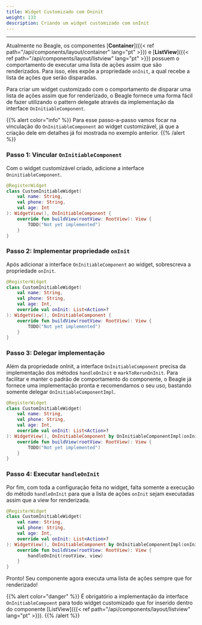 ```yaml
---
title: Widget Customizado com Oninit
weight: 133
description: Criando um widget customizado com onInit
---
```


---

Atualmente no Beagle, os componentes [**Container**]({{< ref path="/api/components/layout/container" lang="pt" >}}) e [**ListView**]({{< ref path="/api/components/layout/listview" lang="pt" >}}) possuem o comportamento de executar uma lista de ações assim que são renderizados. Para isso, eles expõe a propriedade `onInit`, a qual recebe a lista de ações que serão disparadas.

Para criar um widget customizado com o comportamento de disparar uma lista de ações assim que for renderizado, o Beagle fornece uma forma fácil de fazer utilizando o pattern delegate através da implementação da interface `OnInitiableComponent`.

{{% alert color="info" %}}
Para esse passo-a-passo vamos focar na vinculação do `OnInitiableComponent` ao widget customizável, já que a criação dele em detalhes já foi mostrada no exemplo anterior.
{{% /alert %}}

### Passo 1: Vincular `OnInitiableComponent`

Com o widget customizável criado, adicione a interface `OninitiableComponent`.

```kotlin
@RegisterWidget
class CustomInitiableWidget(
    val name: String,
    val phone: String,
    val age: Int
): WidgetView(), OnInitiableComponent {
    override fun buildView(rootView: RootView): View {
        TODO("Not yet implemented")
    }
}
```

### Passo 2: Implementar propriedade `onInit`

Após adicionar a interface `OnInitiableComponent` ao widget, sobrescreva a propriedade `onInit`.

```kotlin
@RegisterWidget
class CustomInitiableWidget(
    val name: String,
    val phone: String,
    val age: Int,
    override val onInit: List<Action>?
): WidgetView(), OnInitiableComponent {
    override fun buildView(rootView: RootView): View {
        TODO("Not yet implemented")
    }
}
```

### Passo 3: Delegar implementação

Além da propriedade onInit, a interface `OnInitiableComponent` precisa da implementação dos métodos `handleOnInit` e `markToRerunOnInit`. Para facilitar e manter o padrão de comportamento do componente, o Beagle já fornece uma implementação pronta e recomendamos o seu uso, bastando somente delegar `OnInitiableComponentImpl`.

```kotlin
@RegisterWidget
class CustomInitiableWidget(
    val name: String,
    val phone: String,
    val age: Int,
    override val onInit: List<Action>?
): WidgetView(), OnInitiableComponent by OnInitiableComponentImpl(onInit) {
    override fun buildView(rootView: RootView): View {
        TODO("Not yet implemented")
    }
}
```

### Passo 4: Executar `handleOnInit`

Por fim, com toda a configuração feita no widget, falta somente a execução do método `handleOnInit` para que a lista de ações `onInit` sejam executadas assim que a view for renderizada.

```kotlin
@RegisterWidget
class CustomInitiableWidget(
    val name: String,
    val phone: String,
    val age: Int,
    override val onInit: List<Action>?
): WidgetView(), OnInitiableComponent by OnInitiableComponentImpl(onInit) {
    override fun buildView(rootView: RootView): View {
        handleOnInit(rootView, view)
    }
}
```

Pronto! Seu componente agora executa uma lista de ações sempre que for renderizado!

{{% alert color="danger" %}}
É obrigatório a implementação da interface `OnInitiableCompoent` para todo widget customizado que for inserido dentro do componente [ListView]({{< ref path="/api/components/layout/listview" lang="pt" >}}).
{{% /alert %}}
